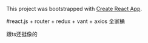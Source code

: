 This project was bootstrapped with [Create React App](https://github.com/facebook/create-react-app).

#react.js + router + redux + vant + axios 全家桶

跟ts还挺像的